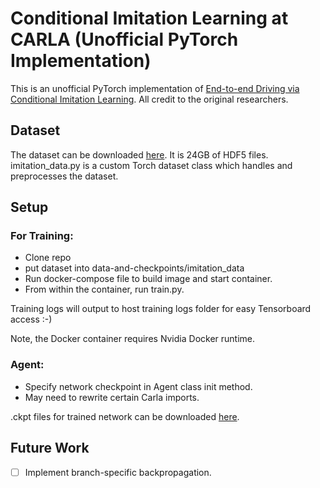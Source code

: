 # Conditional Imitation Learning at CARLA (Unofficial PyTorch Implementation)

This is an unofficial PyTorch implementation of [End-to-end Driving via Conditional Imitation Learning](https://arxiv.org/abs/1710.02410). All credit to the original researchers.

## Dataset

The dataset can be downloaded [here](https://drive.google.com/file/d/1hloAeyamYn-H6MfV1dRtY1gJPhkR55sY/view). It is 24GB of HDF5
files. imitation_data.py is a custom Torch dataset class which handles and preprocesses the dataset.

## Setup 
### For Training:
- Clone repo
- put dataset into data-and-checkpoints/imitation_data
- Run docker-compose file to build image and start container.
- From within the container, run train.py.

Training logs will output to host training logs folder for easy Tensorboard access :-)

Note, the Docker container requires Nvidia Docker runtime.

### Agent:
- Specify network checkpoint in Agent class init method.
- May need to rewrite certain Carla imports.

.ckpt files for trained network can be downloaded [here](https://www.dropbox.com/sh/1xyrk72jba6vzrt/AACeWiS5SVmLJ_cXt7NS1oama?dl=0).


## Future Work

- [ ] Implement branch-specific backpropagation.
